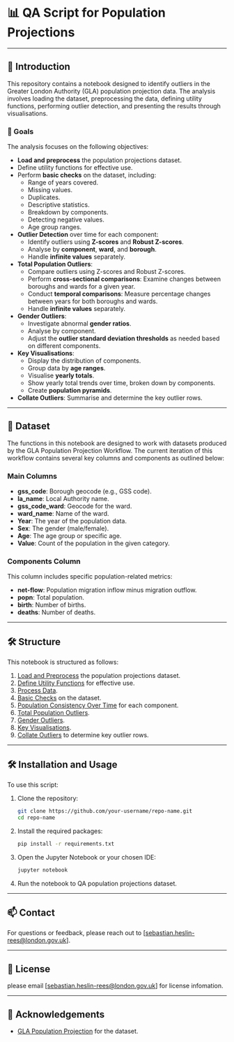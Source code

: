 # 📊 QA Script for Population Projections

---

## 📝 Introduction

This repository contains a notebook designed to identify outliers in the Greater London Authority (GLA) population projection data. The analysis involves loading the dataset, preprocessing the data, defining utility functions, performing outlier detection, and presenting the results through visualisations.

### 🎯 Goals

The analysis focuses on the following objectives:

- **Load and preprocess** the population projections dataset.
- Define utility functions for effective use.
- Perform **basic checks** on the dataset, including:
  - Range of years covered.
  - Missing values.
  - Duplicates.
  - Descriptive statistics.
  - Breakdown by components.
  - Detecting negative values.
  - Age group ranges.
- **Outlier Detection** over time for each component:
  - Identify outliers using **Z-scores** and **Robust Z-scores**.
  - Analyse by **component**, **ward**, and **borough**.
  - Handle **infinite values** separately.
- **Total Population Outliers**:
  - Compare outliers using Z-scores and Robust Z-scores.
  - Perform **cross-sectional comparisons**: Examine changes between boroughs and wards for a given year.
  - Conduct **temporal comparisons**: Measure percentage changes between years for both boroughs and wards.
  - Handle **infinite values** separately.
- **Gender Outliers**:
  - Investigate abnormal **gender ratios**.
  - Analyse by component.
  - Adjust the **outlier standard deviation thresholds** as needed based on different components.
- **Key Visualisations**:
  - Display the distribution of components.
  - Group data by **age ranges**.
  - Visualise **yearly totals**.
  - Show yearly total trends over time, broken down by components.
  - Create **population pyramids**.
- **Collate Outliers**: Summarise and determine the key outlier rows.

---

## 📂 Dataset

The functions in this notebook are designed to work with datasets produced by the GLA Population Projection Workflow. The current iteration of this workflow contains several key columns and components as outlined below:

### Main Columns

- **gss_code**: Borough geocode (e.g., GSS code).
- **la_name**: Local Authority name.
- **gss_code_ward**: Geocode for the ward.
- **ward_name**: Name of the ward.
- **Year**: The year of the population data.
- **Sex**: The gender (male/female).
- **Age**: The age group or specific age.
- **Value**: Count of the population in the given category.

### Components Column

This column includes specific population-related metrics:
- **net-flow**: Population migration inflow minus migration outflow.
- **popn**: Total population.
- **birth**: Number of births.
- **deaths**: Number of deaths.

---

## 🛠️ Structure

This notebook is structured as follows:

1. [Load and Preprocess](#load-and-preprocess) the population projections dataset.
2. [Define Utility Functions](#define-utility-functions) for effective use.
3. [Process Data](#process-data).
4. [Basic Checks](#basic-checks) on the dataset.
5. [Population Consistency Over Time](#population-consistency-over-time) for each component.
6. [Total Population Outliers](#total-population-outliers).
7. [Gender Outliers](#gender-outliers).
8. [Key Visualisations](#key-visualisations).
9. [Collate Outliers](#collate-outliers) to determine key outlier rows.

---

## 🛠️ Installation and Usage

To use this script:

1. Clone the repository:
   ```bash
   git clone https://github.com/your-username/repo-name.git
   cd repo-name
   ```

2. Install the required packages:
   ```bash
   pip install -r requirements.txt
   ```

3. Open the Jupyter Notebook or your chosen IDE:
   ```bash
   jupyter notebook
   ```

4. Run the notebook to QA population projections dataset.

---

## 📫 Contact

For questions or feedback, please reach out to [sebastian.heslin-rees@london.gov.uk].

---

## 📄 License

please email [sebastian.heslin-rees@london.gov.uk] for license infomation.

---

## 📄 Acknowledgements

- [GLA Population Projection]([https://www.gla.gov.uk](https://www.london.gov.uk/)) for the dataset.
